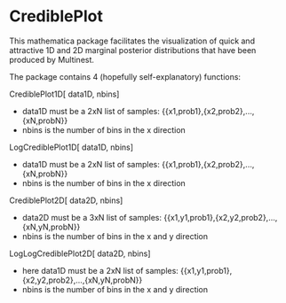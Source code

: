 # CrediblePlot
This mathematica package facilitates the visualization of quick and attractive 1D and 2D marginal posterior distributions that have been produced by Multinest.

The package contains 4 (hopefully self-explanatory) functions:

CrediblePlot1D[ data1D, nbins]
- data1D must be a 2xN list of samples: {{x1,prob1},{x2,prob2},...,{xN,probN}}
- nbins is the number of bins in the x direction 

LogCrediblePlot1D[ data1D, nbins]
- data1D must be a 2xN list of samples: {{x1,prob1},{x2,prob2},...,{xN,probN}}
- nbins is the number of bins in the x direction

CrediblePlot2D[ data2D, nbins]
- data2D must be a 3xN list of samples: {{x1,y1,prob1},{x2,y2,prob2},...,{xN,yN,probN}}
- nbins is the number of bins in the x and y direction

LogLogCrediblePlot2D[ data2D, nbins]
- here data1D must be a 2xN list of samples: {{x1,y1,prob1},{x2,y2,prob2},...,{xN,yN,probN}}
- nbins is the number of bins in the x and y direction
